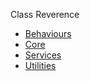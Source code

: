 Class Reverence

- [Behaviours](xref:VrVektoren.Behaviours)
- [Core](xref:VrVektoren.Core)
- [Services](xref:VrVektoren.Services)
- [Utilities](xref:VrVektoren.Utilities)
